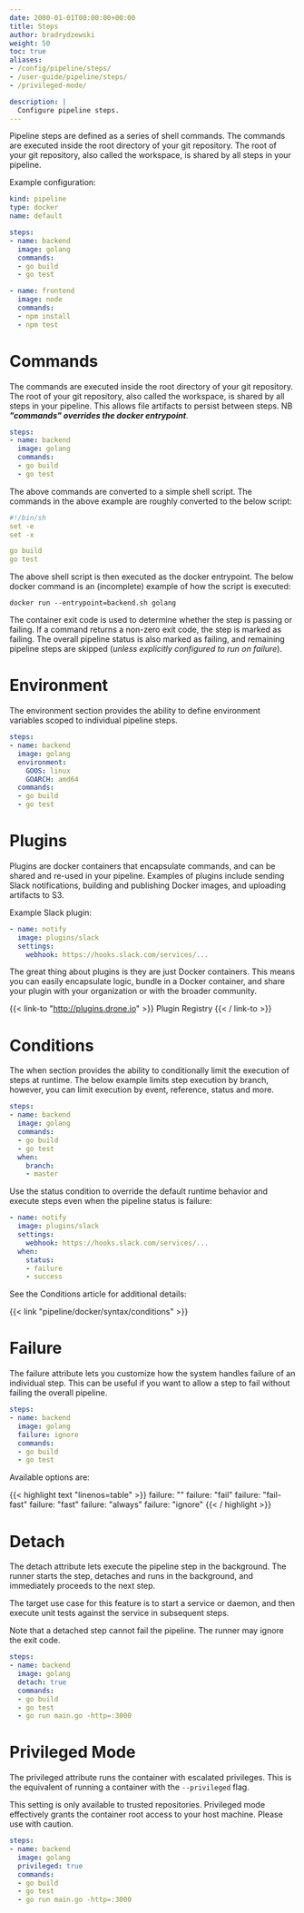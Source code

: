 ```yaml
---
date: 2000-01-01T00:00:00+00:00
title: Steps
author: bradrydzewski
weight: 50
toc: true
aliases:
- /config/pipeline/steps/
- /user-guide/pipeline/steps/
- /privileged-mode/

description: |
  Configure pipeline steps.
---
```


Pipeline steps are defined as a series of shell commands. The commands are executed inside the root directory of your git repository. The root of your git repository, also called the workspace, is shared by all steps in your pipeline.

Example configuration:

```yaml {linenos=table}
kind: pipeline
type: docker
name: default

steps:
- name: backend
  image: golang
  commands:
  - go build
  - go test

- name: frontend
  image: node
  commands:
  - npm install
  - npm test
```

# Commands

The commands are executed inside the root directory of your git repository. The root of your git repository, also called the workspace, is shared by all steps in your pipeline. This allows file artifacts to persist between steps. NB ***"commands" overrides the docker entrypoint***.

```yaml {linenos=table, linenostart=5}
steps:
- name: backend
  image: golang
  commands:
  - go build
  - go test
```

The above commands are converted to a simple shell script. The commands in the above example are roughly converted to the below script:

```yaml {linenos=table}
#!/bin/sh
set -e
set -x

go build
go test
```

The above shell script is then executed as the docker entrypoint. The below docker command is an (incomplete) example of how the script is executed:

```
docker run --entrypoint=backend.sh golang
```

The container exit code is used to determine whether the step is passing or failing. If a command returns a non-zero exit code, the step is marked as failing. The overall pipeline status is also marked as failing, and remaining pipeline steps are skipped (_unless explicitly configured to run on failure_).

# Environment

The environment section provides the ability to define environment variables scoped to individual pipeline steps.

```yaml {linenos=table, linenostart=5, hl_lines=["4-6"]}
steps:
- name: backend
  image: golang
  environment:
    GOOS: linux
    GOARCH: amd64
  commands:
  - go build
  - go test
```

<!-- TODO
See the Environment article for additional details:

{{< link "/configuration/environment/overview" >}} -->

# Plugins

Plugins are docker containers that encapsulate commands, and can be shared and re-used in your pipeline. Examples of plugins include sending Slack notifications, building and publishing Docker images, and uploading artifacts to S3.

Example Slack plugin:

```yaml {linenos=table, linenostart=15, hl_lines=["5-9"]}
- name: notify
  image: plugins/slack
  settings:
    webhook: https://hooks.slack.com/services/...
```

The great thing about plugins is they are just Docker containers. This means you can easily encapsulate logic, bundle in a Docker container, and share your plugin with your organization or with the broader community.

{{< link-to "http://plugins.drone.io" >}}
Plugin Registry
{{< / link-to >}}

# Conditions

The when section provides the ability to conditionally limit the execution of steps at runtime. The below example limits step execution by branch, however, you can limit execution by event, reference, status and more.

```yaml {linenos=table, linenostart=5, hl_lines=["7-9"]}
steps:
- name: backend
  image: golang
  commands:
  - go build
  - go test
  when:
    branch:
    - master
```

Use the status condition to override the default runtime behavior and execute steps even when the pipeline status is failure:

```yaml {linenos=table, linenostart=15, hl_lines=["5-9"]}
- name: notify
  image: plugins/slack
  settings:
    webhook: https://hooks.slack.com/services/...
  when:
    status:
    - failure
    - success
```

See the Conditions article for additional details:

{{< link "pipeline/docker/syntax/conditions" >}}

# Failure

The failure attribute lets you customize how the system handles failure of an individual step. This can be useful if you want to allow a step to fail without failing the overall pipeline.

```yaml {linenos=table, linenostart=5, hl_lines=["4"]}
steps:
- name: backend
  image: golang
  failure: ignore
  commands:
  - go build
  - go test
```

Available options are:

{{< highlight text "linenos=table" >}}
failure: ""
failure: "fail"
failure: "fail-fast"
failure: "fast"
failure: "always"
failure: "ignore"
{{< / highlight >}}

# Detach

The detach attribute lets execute the pipeline step in the background. The runner starts the step, detaches and runs in the background, and immediately proceeds to the next step.

The target use case for this feature is to start a service or daemon, and then execute unit tests against the service in subsequent steps.

<div class="alert">
Note that a detached step cannot fail the pipeline. The runner may ignore the exit code.
</div>

```yaml {linenos=table, linenostart=5, hl_lines=["4"]}
steps:
- name: backend
  image: golang
  detach: true
  commands:
  - go build
  - go test
  - go run main.go -http=:3000
```

# Privileged Mode

The privileged attribute runs the container with escalated privileges. This is the equivalent of running a container with the `--privileged` flag.

<div class="alert"><!-- TODO security -->
This setting is only available to trusted repositories. Privileged mode effectively grants the container root access to your host machine. Please use with caution.
</div>

```yaml {linenos=table, linenostart=5, hl_lines=["4"]}
steps:
- name: backend
  image: golang
  privileged: true
  commands:
  - go build
  - go test
  - go run main.go -http=:3000
```
